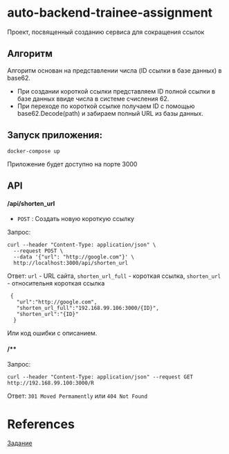 # auto-backend-trainee-assignment

Проект, посвященный созданию сервиса для сокращения ссылок

## Алгоритм

Алгоритм основан на представлении числа (ID ссылки в базе данных) в base62.
* При создании короткой ссылки представляем ID полной ссылки в базе данных ввиде  числа в системе счисления 62.
* При переходе по короткой ссылке получаем ID с помощью base62.Decode(path) и забираем полный URL из базы данных.

## Запуск приложения:

```
docker-compose up
```
Приложение будет доступно на порте 3000

## API

#### /api/shorten_url
* `POST` : Создать новую короткую ссылку

Запрос:
```
curl --header "Content-Type: application/json" \
  --request POST \
  --data '{"url": "http://google.com"}' \
  http://localhost:3000/api/shorten_url
```
Ответ: `url` - URL сайта, `shorten_url_full` - короткая ссылка, `shorten_url` - относительня короткая ссылка
```
 {
   "url":"http://google.com",
   "shorten_url_full":"192.168.99.106:3000/{ID}",
   "shorten_url":"{ID}"
  }
```
Или код ошибки с описанием.

#### /**
Запрос:
```
curl --header "Content-Type: application/json" --request GET http://192.168.99.100:3000/R
```
Ответ: `301 Moved Permamently` или `404 Not Found`



# References
[Задание](https://github.com/avito-tech/auto-backend-trainee-assignment)